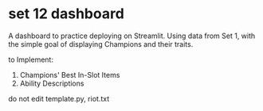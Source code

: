 # set 12 dashboard
A dashboard to practice deploying on Streamlit. Using data from Set 1, with the simple goal of displaying Champions and their traits.

to Implement:
1. Champions' Best In-Slot Items
2. Ability Descriptions

do not edit template.py, riot.txt
